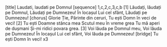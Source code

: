 [title] Laudati, laudati pe Domnul
[sequence] 1,c,2,c,3,c,b
[1]
Lăudați, lăudați pe Domnul,
Lăudați pe Dumnezeu!
În locașul Lui cel sfânt,
Lăudați pe Dumnezeu!
[chorus]
Glorie Ție, Părinte din ceruri,
Tu ești Domn în veci de veci!
[2]
Tu ești Doamne stânca mea
Scutul meu în vreme grea
Tu mă aperi de dușmani
Și-mi ridici povara grea.
[3]
Voi lăuda pe Domnul meu,
Voi lăuda pe Dumnezeu!
În locașul Lui cel sfânt,
Voi lăuda pe Dumnezeu!
[bridge]
Tu ești Domn în veci!  x3

